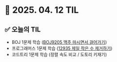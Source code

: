 # 📅 2025. 04. 12 TIL

## ✅ 오늘의 TIL
- BOJ 1문제 학습 ([BOJ9205 맥주 마시면서 걸어가기](https://www.acmicpc.net/problem/9205))
- 프로그래머스 1문제 학습 ([12935 제일 작은 수 제거하기](https://school.programmers.co.kr/learn/courses/30/lessons/12935))
- 코드트리 1문제 학습 (정렬 속도 비교 / 도토리 키재기)


